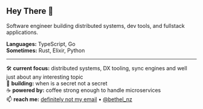 ## Hey There 👋 
Software engineer building distributed systems, dev tools, and fullstack applications.

**Languages:** TypeScript, Go  
**Sometimes:** Rust, Elixir, Python

---
🛠️ **current focus:** distributed systems, DX tooling, sync engines and well just about any interesting topic  
🚀 **building:** when is a secret not a secret  
☕ **powered by:** coffee strong enough to handle microservices  
📫 **reach me:** [definitely not my email](mailto:nzekeabethel@outlook.com) • [@bethel_nz](https://x.com/bethel_nz)
